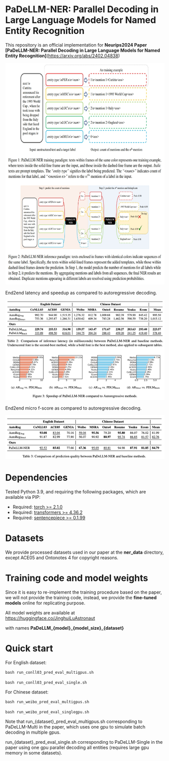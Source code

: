 # PaDeLLM-NER: Parallel Decoding in Large Language Models for Named Entity Recognition

This repository is an official implementation for **Neurips2024 Paper [PaDeLLM-NER: Parallel Decoding in Large Language Models for Named Entity Recognition]**(https://arxiv.org/abs/2402.04838) 


<p align="center">
  <img width="700" height="700" src="./padellm.png" alt="overview">
</p>



End2end latency and speedup as compared to autoregressive decoding.

<p align="center">
  <img src="./latency_speedup.png" alt="latency_speedup">
</p>

End2end micro f-score as compared to autoregressive decoding.

<p align="center">
  <img src="./micro_fscore.png" alt="micro_fscore">
</p>




# Dependencies

Tested Python 3.9, and requiring the following packages, which are available via PIP:

* Required: [torch >= 2.1.0](https://pytorch.org/)
* Required: [transformers >= 4.36.2](https://huggingface.co/transformers/)
* Required: [sentencepiece >= 0.1.99](https://huggingface.co/transformers/)


# Datasets
We provide processed datasets used in our paper at the **ner_data** directory, except ACE05 and Ontonotes 4 for copyright reasons.

# Training code and model weights

Since it is easy to re-implement the training procedure based on the paper, we will not provide the training code, instead, we provide the **fine-tuned models** online for replicating purpose.

All model weights are available at https://huggingface.co/JinghuiLuAstronaut

with names **PaDeLLM\_{model}\_{model_size}\_{dataset}**

# Quick start

For English dataset: 

    bash run_conll03_pred_eval_multigpus.sh

    bash run_conll03_pred_eval_single.sh

For Chinese dataset: 

    bash run_weibo_pred_eval_multigpus.sh

    bash run_weibo_pred_eval_singlegpu.sh

Note that run\_{dataset}\_pred\_eval\_multigpus.sh corresponding to PaDeLLM-Multi in the paper, which uses one gpu to simulate batch decoding in multiple gpus.


run\_{dataset}\_pred\_eval\_single.sh corresponding to PaDeLLM-Single in the paper using one gpu parallel decoding all entities (requires large gpu memory in some datasets).
